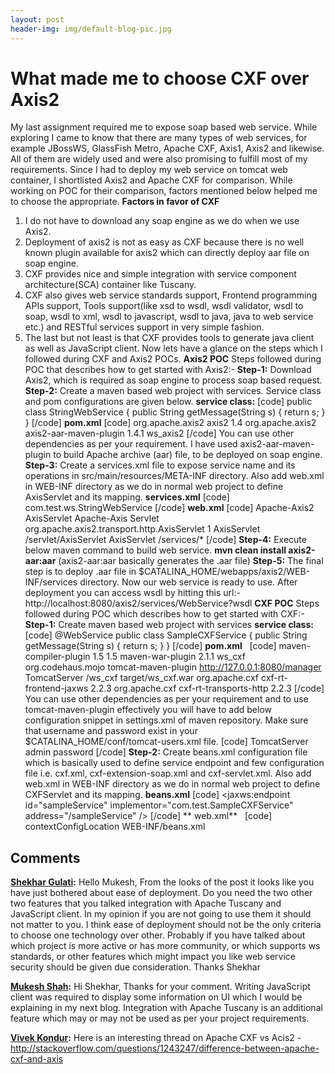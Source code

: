 ```yaml
---
layout: post
header-img: img/default-blog-pic.jpg
---
```


# What made me to choose CXF over Axis2

My last assignment required me to expose soap based web service. While exploring I came to know that there are many types of web services, for example JBossWS, GlassFish Metro, Apache CXF, Axis1, Axis2 and likewise. All of them are widely used and were also promising to fulfill most of my requirements. Since I had to deploy my web service on tomcat web container, I shortlisted Axis2 and Apache CXF for comparison. While working on POC for their comparison, factors mentioned below helped me to choose the appropriate. **Factors in favor of CXF**

  1. I do not have to download any soap engine as we do when we use Axis2.
  2. Deployment of axis2 is not as easy as CXF because there is no well known plugin available for axis2 which can directly deploy aar file on soap engine.
  3. CXF provides nice and simple integration with service component architecture(SCA) container like Tuscany.
  4. CXF also gives web service standards support, Frontend programming APIs support, Tools support(like xsd to wsdl, wsdl validator, wsdl to soap, wsdl to xml, wsdl to javascript, wsdl to java, java to web service etc.) and RESTful services support in very simple fashion.
  5. The last but not least is that CXF provides tools to generate java client as well as JavaScript client.
Now lets have a glance on the steps which I followed during CXF and Axis2 POCs. **Axis2 POC** Steps followed during POC that describes how to get started with Axis2:- **Step-1:** Download Axis2, which is required as soap engine to process soap based request. **Step-2:** Create a maven based web project with services. Service class and pom configurations are given below. **service class:** [code] public class StringWebService { public String getMessage(String s) { return s; } } [/code] **pom.xml** [code] <dependencies> <!--Axis2 Jars --> <dependency> <groupId>org.apache.axis2</groupId> <artifactId>axis2</artifactId> <version>1.4</version> </dependency> </dependencies> <build> <plugins> <plugin> <groupId>org.apache.axis2</groupId> <artifactId>axis2-aar-maven-plugin</artifactId> <version>1.4.1</version> <configuration> <aarName>ws_axis2</aarName> </configuration> </plugin> </plugins> </build> [/code] You can use other dependencies as per your requirement. I have used axis2-aar-maven-plugin to build Apache archive (aar) file, to be deployed on soap engine. **Step-3:** Create a services.xml file to expose service name and its operations in src/main/resources/META-INF directory. Also add web.xml in WEB-INF directory as we do in normal web project to define AxisServlet and its mapping. **services.xml** [code] <service name="WebService"> <parameter name="ServiceClass" locked="false">com.test.ws.StringWebService</parameter> <operation name="getMessage"> <messageReceiver class="org.apache.axis2.rpc.receivers.RPCMessageReceiver"/> </operation> </service> [/code] **web.xml** [code] <web-app> <display-name>Apache-Axis2</display-name> <servlet> <servlet-name>AxisServlet</servlet-name> <display-name>Apache-Axis Servlet</display-name> <servlet-class>org.apache.axis2.transport.http.AxisServlet</servlet-class> <load-on-startup>1</load-on-startup> </servlet> <servlet-mapping> <servlet-name>AxisServlet</servlet-name> <url-pattern>/servlet/AxisServlet</url-pattern> </servlet-mapping> <servlet-mapping> <servlet-name>AxisServlet</servlet-name> <url-pattern>/services/*</url-pattern> </servlet-mapping> </web-app> [/code] **Step-4:** Execute below maven command to build web service. **mvn clean install axis2-aar:aar** (axis2-aar:aar basically generates the .aar file) **Step-5:** The final step is to deploy .aar file in $CATALINA_HOME/webapps/axis2/WEB-INF/services directory. Now our web service is ready to use. After deployment you can access wsdl by hitting this url:- http://localhost:8080/axis2/services/WebService?wsdl **CXF POC** Steps followed during POC which describes how to get started with CXF:- **Step-1:** Create maven based web project with services **service class:** [code] @WebService public class SampleCXFService { public String getMessage(String s) { return s; } } [/code] **pom.xml**   [code] <build> <plugins> <plugin> <!-- Plugin for compiling Java code --> <artifactId>maven-compiler-plugin</artifactId> <configuration> <source>1.5</source> <target>1.5</target> </configuration> </plugin> <plugin> <artifactId>maven-war-plugin</artifactId> <version>2.1.1</version> <configuration> <warName>ws_cxf</warName> </configuration> </plugin> <plugin> <groupId>org.codehaus.mojo</groupId> <artifactId>tomcat-maven-plugin</artifactId> <configuration> <url>http://127.0.0.1:8080/manager</url> <server>TomcatServer</server> <path>/ws_cxf</path> <warFile>target/ws_cxf.war</warFile> </configuration> </plugin> </plugins> </build> <dependencies> <dependency> <groupId>org.apache.cxf</groupId> <artifactId>cxf-rt-frontend-jaxws</artifactId> <version>2.2.3</version> </dependency> <dependency> <groupId>org.apache.cxf</groupId> <artifactId>cxf-rt-transports-http</artifactId> <version>2.2.3</version> </dependency> </dependencies> [/code] You can use other dependencies as per your requirement and to use tomcat-maven-plugin effectively you will have to add below configuration snippet in settings.xml of maven repository. Make sure that username and password exist in your $CATALINA_HOME/conf/tomcat-users.xml file. [code] <server> <id>TomcatServer</id> <username>admin</username> <password>password</password> </server> [/code] **Step-2:** Create beans.xml configuration file which is basically used to define service endpoint and few configuration file i.e. cxf.xml, cxf-extension-soap.xml and cxf-servlet.xml. Also add web.xml in WEB-INF directory as we do in normal web project to define CXFServlet and its mapping. **beans.xml** [code] <beans xmlns="http://www.springframework.org/schema/beans" xmlns:xsi="http://www.w3.org/2001/XMLSchema-instance" xmlns:jaxws="http://cxf.apache.org/jaxws" xsi:schemaLocation=" http://www.springframework.org/schema/beans http://www.springframework.org/schema/beans/spring-beans.xsd http://cxf.apache.org/jaxws http://cxf.apache.org/schemas/jaxws.xsd"> <import resource="classpath:META-INF/cxf/cxf.xml" /> <import resource="classpath:META-INF/cxf/cxf-extension-soap.xml" /> <import resource="classpath:META-INF/cxf/cxf-servlet.xml" /> <jaxws:endpoint id="sampleService" implementor="com.test.SampleCXFService" address="/sampleService" /> </beans> [/code] ** web.xml**   [code] <web-app> <context-param> <param-name>contextConfigLocation</param-name> <param-value>WEB-INF/beans.xml</param-value>

## Comments

**[Shekhar Gulati](#7176 "2012-01-28 20:58:23"):** Hello Mukesh, From the looks of the post it looks like you have just bothered about ease of deployment. Do you need the two other two features that you talked integration with Apache Tuscany and JavaScript client. In my opinion if you are not going to use them it should not matter to you. I think ease of deployment should not be the only criteria to choose one technology over other. Probably if you have talked about which project is more active or has more community, or which supports ws standards, or other features which might impact you like web service security should be given due consideration. Thanks Shekhar

**[Mukesh Shah](#7222 "2012-01-30 10:38:12"):** Hi Shekhar, Thanks for your comment. Writing JavaScript client was required to display some information on UI which I would be explaining in my next blog. Integration with Apache Tuscany is an additional feature which may or may not be used as per your project requirements.

**[Vivek Kondur](#7463 "2012-02-08 11:03:54"):** Here is an interesting thread on Apache CXF vs Acis2 - http://stackoverflow.com/questions/1243247/difference-between-apache-cxf-and-axis

